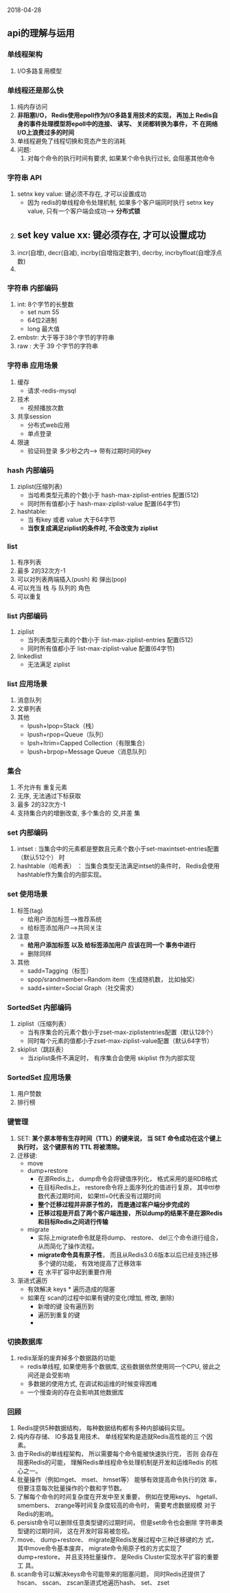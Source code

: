 2018-04-28

## api的理解与运用

### 单线程架构
1. I/O多路复用模型


### 单线程还是那么快
1. 纯内存访问
2. **非阻塞I/O， Redis使用epoll作为I/O多路复用技术的实现， 再加上
   Redis自身的事件处理模型将epoll中的连接、 读写、 关闭都转换为事件， 不
   在网络I/O上浪费过多的时间**
3. 单线程避免了线程切换和竞态产生的消耗   
4. 问题:
    1. 对每个命令的执行时间有要求, 如果某个命令执行过长, 会阻塞其他命令
    
### 字符串 API
1. setnx key value: 键必须不存在, 才可以设置成功
    - 因为 redis的单线程命令处理机制, 如果多个客户端同时执行 setnx key value, 只有一个客户端会成功--> **分布式锁**
2. set key value xx: 键必须存在, 才可以设置成功    
    - 
3. incr(自增), decr(自减), incrby(自增指定数字), decrby, incrbyfloat(自增浮点数)         
4. 

### 字符串 内部编码
1. int: 8个字节的长整数
    - set num 55
    - 64位2进制
    - long 最大值
2. embstr: 大于等于38个字节的字符串
3. raw : 大于 39 个字节的字符串

### 字符串 应用场景
1. 缓存
    - 请求-redis-mysql
2. 技术
    - 视频播放次数
3. 共享session
    - 分布式web应用
    - 单点登录
4. 限速
    - 验证码登录 多少秒之内--> 带有过期时间的key
    
### hash 内部编码
1. ziplist(压缩列表)                    
    - 当哈希类型元素的个数小于 hash-max-ziplist-entries 配置(512)
    - 同时所有值都小于 hash-max-ziplist-value 配置(64字节)
2. hashtable:
    - 当 有key 或者 value 大于64字节
    - **当恢复成满足ziplist的条件时, 不会改变为 ziplist**    
    
### list    
1. 有序列表
2. 最多 2的32次方-1
3. 可以对列表两端插入(push) 和 弹出(pop)
4. 可以充当 栈 与 队列的 角色
4. 可以重复

### list 内部编码
1. ziplist  
    - 当列表类型元素的个数小于 list-max-ziplist-entries 配置(512)
    - 同时所有值都小于 list-max-ziplist-value 配置(64字节)
2. linkedlist
    - 无法满足 ziplist
    
### list 应用场景    
1. 消息队列
2. 文章列表
3. 其他
    - lpush+lpop=Stack（栈）
    - lpush+rpop=Queue（队列）
    - lpsh+ltrim=Capped Collection（有限集合）
    - lpush+brpop=Message Queue（消息队列）
    
### 集合
1. 不允许有 重复元素
2. 无序, 无法通过下标获取
3. 最多 2的32次方-1  
4. 支持集合内的增删改查, 多个集合的 交,并差 集

### set 内部编码
1. intset : 当集合中的元素都是整数且元素个数小于set-maxintset-entries配置（默认512个） 时
2. hashtable（哈希表） ： 当集合类型无法满足intset的条件时， Redis会使用hashtable作为集合的内部实现。

### set 使用场景
1. 标签(tag)
    - 给用户添加标签-->推荐系统
    - 给标签添加用户-->共同关注
2. 注意
    - **给用户添加标签 以及 给标签添加用户 应该在同一个 事务中进行**
    - 删除同样
3. 其他
    - sadd=Tagging（标签）
    - spop/srandmember=Random item（生成随机数， 比如抽奖）
    - sadd+sinter=Social Graph（社交需求）    

### SortedSet 内部编码
1. ziplist（压缩列表）
    - 当有序集合的元素个数小于zset-max-ziplistentries配置（默认128个）
    - 同时每个元素的值都小于zset-max-ziplist-value配置（默认64字节）
2. skiplist（跳跃表）
    - 当ziplist条件不满足时， 有序集合会使用 skiplist 作为内部实现    
    
### SortedSet 应用场景
1. 用户赞数
2. 排行榜

### 键管理
1. SET: **某个原本带有生存时间（TTL）的键来说， 当 SET 命令成功在这个键上执行时， 这个键原有的 TTL 将被清除。**
2. 迁移键:
    - move
    - dump+restore
        - 在源Redis上， dump命令会将键值序列化， 格式采用的是RDB格式
        - 在目标Redis上， restore命令将上面序列化的值进行复原， 其中ttl参数代表过期时间， 如果ttl=0代表没有过期时间
        - **整个迁移过程并非原子性的， 而是通过客户端分步完成的**
        - **迁移过程是开启了两个客户端连接， 所以dump的结果不是在源Redis和目标Redis之间进行传输**
    - migrate
        - 实际上migrate命令就是将dump、 restore、 del三个命令进行组合， 从而简化了操作流程。
        - **migrate命令具有原子性**， 而且从Redis3.0.6版本以后已经支持迁移多个键的功能， 有效地提高了迁移效率        
        - 在 水平扩容中起到重要作用
3. 渐进式遍历
    - 有效解决 keys * 遍历造成的阻塞
    - 如果在 scan的过程中如果有键的变化(增加, 修改, 删除)
        - 新增的键 没有遍历到
        - 遍历到重复的键
        - 
        
### 切换数据库
1. redis渐渐的废弃掉多个数据路的功能
    - redis单线程, 如果使用多个数据库, 这些数据依然使用同一个CPU, 彼此之间还是会受影响                
    - 多数据的使用方式, 在调试和运维的时候变得困难
    - 一个慢查询的存在会影响其他数据库
    
### 回顾
1. Redis提供5种数据结构， 每种数据结构都有多种内部编码实现。
2. 纯内存存储、 IO多路复用技术、 单线程架构是造就Redis高性能的三
个因素。
3. 由于Redis的单线程架构， 所以需要每个命令能被快速执行完， 否则
会存在阻塞Redis的可能， 理解Redis单线程命令处理机制是开发和运维Redis
的核心之一。
4. 批量操作（例如mget、 mset、 hmset等） 能够有效提高命令执行的效
率， 但要注意每次批量操作的个数和字节数。
5. 了解每个命令的时间复杂度在开发中至关重要， 例如在使用keys、
hgetall、 smembers、 zrange等时间复杂度较高的命令时， 需要考虑数据规模
对于Redis的影响。
6. persist命令可以删除任意类型键的过期时间， 但是set命令也会删除
字符串类型键的过期时间， 这在开发时容易被忽视。
7. move、 dump+restore、 migrate是Redis发展过程中三种迁移键的方
式， 其中move命令基本废弃， migrate命令用原子性的方式实现了
dump+restore， 并且支持批量操作， 是Redis Cluster实现水平扩容的重要工
具。
8. scan命令可以解决keys命令可能带来的阻塞问题， 同时Redis还提供了hscan、 sscan、 zscan渐进式地遍历hash、 set、 zset    